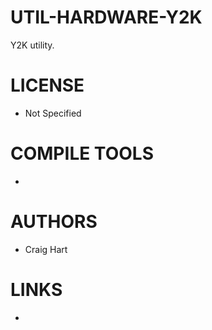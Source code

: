 # UTIL-HARDWARE-Y2K
Y2K utility. 

LICENSE
===============
* Not Specified

COMPILE TOOLS
===============
* 
 
AUTHORS
===============
* Craig Hart

LINKS
===============
* 
